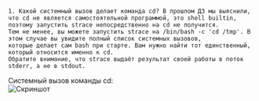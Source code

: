 ```
1. Какой системный вызов делает команда cd? В прошлом ДЗ мы выяснили,
что cd не является самостоятельной программой, это shell builtin, поэтому запустить strace непосредственно на cd не получится.
Тем не менее, вы можете запустить strace на /bin/bash -c 'cd /tmp'. В этом случае вы увидите полный список системных вызовов,
которые делает сам bash при старте. Вам нужно найти тот единственный, который относится именно к cd.
Обратите внимание, что strace выдаёт результат своей работы в поток stderr, а не в stdout.
```
Системный вызов команды cd:  
![Скриншот](https://github.com/aleksey-raevich/devops-netology/blob/master/Lab3.3/Screenshot1.png)
